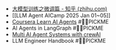 - [大模型训练之微调篇 - 知乎 (zhihu.com)](https://zhuanlan.zhihu.com/p/625896377)
- [[LLM Agent AICamp 2025 Jan 01~05]]
- [Coursera Learn AI Agents](https://www.coursera.org/learn/learn-ai-agents/) #🙋🏻PICKME
- AI Agents in LangGraph #🙋🏻PICKME
- [Multi AI Agent Systems with crewAI](https://www.deeplearning.ai/short-courses/multi-ai-agent-systems-with-crewai/)
- LLM Engineer Handbook #🙋🏻PICKME